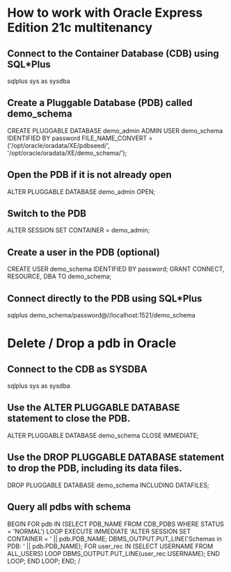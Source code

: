 # How to work with Oracle Express Edition 21c multitenancy 


## Connect to the Container Database (CDB) using SQL*Plus
sqlplus sys as sysdba


## Create a Pluggable Database (PDB) called demo_schema
CREATE PLUGGABLE DATABASE demo_admin ADMIN USER demo_schema IDENTIFIED BY password
  FILE_NAME_CONVERT = ('/opt/oracle/oradata/XE/pdbseed/', '/opt/oracle/oradata/XE/demo_schema/');


## Open the PDB if it is not already open
ALTER PLUGGABLE DATABASE demo_admin OPEN;


## Switch to the PDB
ALTER SESSION SET CONTAINER = demo_admin;


## Create a user in the PDB (optional)
CREATE USER demo_schema IDENTIFIED BY password;
GRANT CONNECT, RESOURCE, DBA TO demo_schema;


## Connect directly to the PDB using SQL*Plus
sqlplus demo_schema/password@//localhost:1521/demo_schema



# Delete / Drop a pdb in Oracle

## Connect to the CDB as SYSDBA
sqlplus sys as sysdba


## Use the ALTER PLUGGABLE DATABASE statement to close the PDB.
ALTER PLUGGABLE DATABASE demo_schema CLOSE IMMEDIATE;


## Use the DROP PLUGGABLE DATABASE statement to drop the PDB, including its data files.
DROP PLUGGABLE DATABASE demo_schema INCLUDING DATAFILES;


## Query all pdbs with schema
BEGIN
   FOR pdb IN (SELECT PDB_NAME FROM CDB_PDBS WHERE STATUS = 'NORMAL') LOOP
      EXECUTE IMMEDIATE 'ALTER SESSION SET CONTAINER = ' || pdb.PDB_NAME;
      DBMS_OUTPUT.PUT_LINE('Schemas in PDB: ' || pdb.PDB_NAME);
      FOR user_rec IN (SELECT USERNAME FROM ALL_USERS) LOOP
         DBMS_OUTPUT.PUT_LINE(user_rec.USERNAME);
      END LOOP;
   END LOOP;
END;
/
